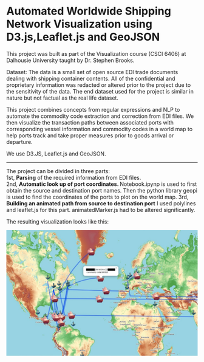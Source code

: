 # Automated Worldwide Shipping Network Visualization using D3.js,Leaflet.js and GeoJSON

This project was built as part of the Visualization course (CSCI 6406) at Dalhousie University taught by Dr. Stephen Brooks.

Dataset: The data is a small set of open source EDI trade documents dealing with shipping container contents. All of the confidential and proprietary information was redacted or altered prior to the project due to the sensitivity of the data. The end dataset used for the project is similar in nature but not factual as the real life dataset.

This project combines concepts from regular expressions and NLP to automate the commodity code extraction and correction from EDI files. We then visualize the transaction paths between associated ports with corresponding vessel information and commodity codes in a world map to help ports track and take proper measures prior to goods arrival or departure.

We use D3.JS, Leaflet.js and GeoJSON.

<hr>

The project can be divided in three parts: <br>
1st, <b>Parsing</b> of the required information from EDI files. <br>
2nd, <b>Automatic look up of port coordinates. </b>Notebook.ipynp is used to first obtain the source and destination port names. Then the python library geopi is used to find the coordinates of the ports to plot on the world map.
3rd, <b>Building an animated path from source to destination port</b> I used polylines and leaflet.js for this part. animatedMarker.js had to be altered significantly. 

The resulting visualization looks like this: 

<img src="img/d3geo6406.jpg">
